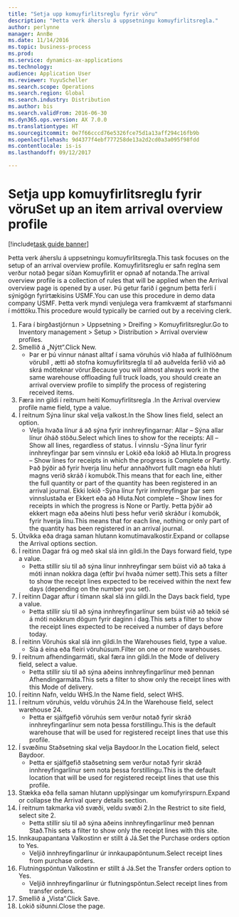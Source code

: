 ```yaml
---
title: "Setja upp komuyfirlitsreglu fyrir vöru"
description: "Þetta verk áherslu á uppsetningu komuyfirlitsregla."
author: perlynne
manager: AnnBe
ms.date: 11/14/2016
ms.topic: business-process
ms.prod: 
ms.service: dynamics-ax-applications
ms.technology: 
audience: Application User
ms.reviewer: YuyuScheller
ms.search.scope: Operations
ms.search.region: Global
ms.search.industry: Distribution
ms.author: bis
ms.search.validFrom: 2016-06-30
ms.dyn365.ops.version: AX 7.0.0
ms.translationtype: HT
ms.sourcegitcommit: 0e7f66cccd76e5326fce75d1a13aff294c16fb9b
ms.openlocfilehash: 9d4377f4ebf777258de13a2d2cd0a3a095f98fdd
ms.contentlocale: is-is
ms.lasthandoff: 09/12/2017

---
```

# <a name="set-up-an-item-arrival-overview-profile"></a><span data-ttu-id="2326b-103">Setja upp komuyfirlitsreglu fyrir vöru</span><span class="sxs-lookup"><span data-stu-id="2326b-103">Set up an item arrival overview profile</span></span>

[!include[task guide banner](../../includes/task-guide-banner.md)]

<span data-ttu-id="2326b-104">Þetta verk áherslu á uppsetningu komuyfirlitsregla.</span><span class="sxs-lookup"><span data-stu-id="2326b-104">This task focuses on the setup of an arrival overview profile.</span></span> <span data-ttu-id="2326b-105">Komuyfirlitsreglu er safn reglna sem verður notað þegar síðan Komuyfirlit er opnað af notanda.</span><span class="sxs-lookup"><span data-stu-id="2326b-105">The arrival overview profile is a collection of rules that will be applied when the Arrival overview page is opened by a user.</span></span> <span data-ttu-id="2326b-106">Þú getur farið í gegnum þetta ferli í sýnigögn fyrirtækisins USMF.</span><span class="sxs-lookup"><span data-stu-id="2326b-106">You can use this procedure in demo data company USMF.</span></span> <span data-ttu-id="2326b-107">Þetta verk myndi venjulega vera framkvæmt af starfsmanni í móttöku.</span><span class="sxs-lookup"><span data-stu-id="2326b-107">This procedure would typically be carried out by a receiving clerk.</span></span>





1. <span data-ttu-id="2326b-108">Fara í birgðastjórnun > Uppsetning > Dreifing > Komuyfirlitsreglur.</span><span class="sxs-lookup"><span data-stu-id="2326b-108">Go to Inventory management > Setup > Distribution > Arrival overview profiles.</span></span>
2. <span data-ttu-id="2326b-109">Smellið á „Nýtt“.</span><span class="sxs-lookup"><span data-stu-id="2326b-109">Click New.</span></span>
    * <span data-ttu-id="2326b-110">Þar er þú vinnur nánast alltaf í sama vöruhús við hlaða af fullhlöðnum vörubíl , ætti að stofna komuyfirlitsregla til að auðvelda ferlið við að skrá mótteknar vörur.</span><span class="sxs-lookup"><span data-stu-id="2326b-110">Because you will almost always work in the same warehouse offloading full truck loads, you should create an arrival overview profile to simplify the process of registering received items.</span></span>  
3. <span data-ttu-id="2326b-111">Færa inn gildi í reitnum heiti Komuyfirlitsregla .</span><span class="sxs-lookup"><span data-stu-id="2326b-111">In the Arrival overview profile name field, type a value.</span></span>
4. <span data-ttu-id="2326b-112">Í reitnum Sýna línur skal velja valkost.</span><span class="sxs-lookup"><span data-stu-id="2326b-112">In the Show lines field, select an option.</span></span>
    * <span data-ttu-id="2326b-113">Velja hvaða línur á að sýna fyrir innhreyfingarnar: Allar – Sýna allar línur óháð stöðu.</span><span class="sxs-lookup"><span data-stu-id="2326b-113">Select which lines to show for the receipts:   All – Show all lines, regardless of status.</span></span>   <span data-ttu-id="2326b-114">Í vinnslu -Sýna línur fyrir innhreyfingar þar sem vinnslu er Lokið eða lokið að Hluta.</span><span class="sxs-lookup"><span data-stu-id="2326b-114">In progress – Show lines for receipts in which the progress is Complete or Partly.</span></span> <span data-ttu-id="2326b-115">Það þýðir að fyrir hverja línu hefur annaðhvort fullt magn eða hluti magns verið skráð í komubók.</span><span class="sxs-lookup"><span data-stu-id="2326b-115">This means that for each line, either the full quantity or part of the quantity has been registered in an arrival journal.</span></span>   <span data-ttu-id="2326b-116">Ekki lokið -Sýna línur fyrir innhreyfingar þar sem vinnslustaða er Ekkert eða að Hluta.</span><span class="sxs-lookup"><span data-stu-id="2326b-116">Not complete – Show lines for receipts in which the progress is None or Partly.</span></span> <span data-ttu-id="2326b-117">Þetta þýðir að ekkert magn eða aðeins hluti þess hefur verið skráður í komubók, fyrir hverja línu.</span><span class="sxs-lookup"><span data-stu-id="2326b-117">This means that for each line, nothing or only part of the quantity has been registered in an arrival journal.</span></span>  
5. <span data-ttu-id="2326b-118">Útvíkka eða draga saman hlutann komutímavalkostir.</span><span class="sxs-lookup"><span data-stu-id="2326b-118">Expand or collapse the Arrival options section.</span></span>
6. <span data-ttu-id="2326b-119">Í reitinn Dagar frá og með skal slá inn gildi.</span><span class="sxs-lookup"><span data-stu-id="2326b-119">In the Days forward field, type a value.</span></span>
    * <span data-ttu-id="2326b-120">Þetta stillir síu til að sýna línur innhreyfingar sem búist við að taka á móti innan nokkra daga (eftir því hvaða númer sett).</span><span class="sxs-lookup"><span data-stu-id="2326b-120">This sets a filter to show the receipt lines expected to be received within the next few days (depending on the number you set).</span></span>  
7. <span data-ttu-id="2326b-121">Í reitinn Dagar aftur í tímann skal slá inn gildi.</span><span class="sxs-lookup"><span data-stu-id="2326b-121">In the Days back field, type a value.</span></span>
    * <span data-ttu-id="2326b-122">Þetta stillir síu til að sýna innhreyfingarlínur sem búist við að tekið sé á móti nokkrum dögum fyrir daginn í dag.</span><span class="sxs-lookup"><span data-stu-id="2326b-122">This sets a filter to show the receipt lines expected to be received a number of days before today.</span></span>  
8. <span data-ttu-id="2326b-123">Í reitinn Vöruhús skal slá inn gildi.</span><span class="sxs-lookup"><span data-stu-id="2326b-123">In the Warehouses field, type a value.</span></span>
    * <span data-ttu-id="2326b-124">Sía á eina eða fleiri vöruhúsum.</span><span class="sxs-lookup"><span data-stu-id="2326b-124">Filter on one or more warehouses.</span></span>  
9. <span data-ttu-id="2326b-125">Í reitnum afhendingarmáti, skal færa inn gildi.</span><span class="sxs-lookup"><span data-stu-id="2326b-125">In the Mode of delivery field, select a value.</span></span>
    * <span data-ttu-id="2326b-126">Þetta stillir síu til að sýna aðeins innhreyfingarlínur með þennan Afhendingarmáta.</span><span class="sxs-lookup"><span data-stu-id="2326b-126">This sets a filter to show only the receipt lines with this Mode of delivery.</span></span>  
10. <span data-ttu-id="2326b-127">Í reitinn Nafn, veldu WHS.</span><span class="sxs-lookup"><span data-stu-id="2326b-127">In the Name field, select WHS.</span></span>
11. <span data-ttu-id="2326b-128">Í reitnum vöruhús, veldu vöruhús 24.</span><span class="sxs-lookup"><span data-stu-id="2326b-128">In the Warehouse field, select warehouse 24.</span></span>
    * <span data-ttu-id="2326b-129">Þetta er sjálfgefið vöruhús sem verður notað fyrir skráð innhreyfingarlínur sem nota þessa forstillingu.</span><span class="sxs-lookup"><span data-stu-id="2326b-129">This is the default warehouse that will be used for registered receipt lines that use this profile.</span></span>  
12. <span data-ttu-id="2326b-130">Í svæðinu Staðsetning skal velja Baydoor.</span><span class="sxs-lookup"><span data-stu-id="2326b-130">In the Location field, select Baydoor.</span></span>
    * <span data-ttu-id="2326b-131">Þetta er sjálfgefið staðsetning sem verður notað fyrir skráð innhreyfingarlínur sem nota þessa forstillingu.</span><span class="sxs-lookup"><span data-stu-id="2326b-131">This is the default location that will be used for registered receipt lines that use this profile.</span></span>  
13. <span data-ttu-id="2326b-132">Stækka eða fella saman hlutann upplýsingar um komufyrirspurn.</span><span class="sxs-lookup"><span data-stu-id="2326b-132">Expand or collapse the Arrival query details section.</span></span>
14. <span data-ttu-id="2326b-133">Í reitnum takmarka við svæði, veldu svæði 2.</span><span class="sxs-lookup"><span data-stu-id="2326b-133">In the Restrict to site field, select site 2.</span></span>
    * <span data-ttu-id="2326b-134">Þetta stillir síu til að sýna aðeins innhreyfingarlínur með þennan Stað.</span><span class="sxs-lookup"><span data-stu-id="2326b-134">This sets a filter to show only the receipt lines with this site.</span></span>  
15. <span data-ttu-id="2326b-135">Innkaupapantana Valkostinn er stillt á Já.</span><span class="sxs-lookup"><span data-stu-id="2326b-135">Set the Purchase orders option to Yes.</span></span>
    * <span data-ttu-id="2326b-136">Veljið innhreyfingarlínur úr innkaupapöntunum.</span><span class="sxs-lookup"><span data-stu-id="2326b-136">Select receipt lines from purchase orders.</span></span>  
16. <span data-ttu-id="2326b-137">Flutningspöntun Valkostinn er stillt á Já.</span><span class="sxs-lookup"><span data-stu-id="2326b-137">Set the Transfer orders option to Yes.</span></span>
    * <span data-ttu-id="2326b-138">Veljið innhreyfingarlínur úr flutningspöntun.</span><span class="sxs-lookup"><span data-stu-id="2326b-138">Select receipt lines from transfer orders.</span></span>  
17. <span data-ttu-id="2326b-139">Smellið á „Vista“.</span><span class="sxs-lookup"><span data-stu-id="2326b-139">Click Save.</span></span>
18. <span data-ttu-id="2326b-140">Lokið síðunni.</span><span class="sxs-lookup"><span data-stu-id="2326b-140">Close the page.</span></span>

